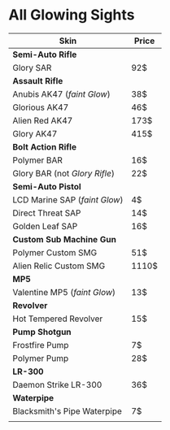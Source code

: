 # All Glowing Sights

| Skin                          | Price |
| ----------------------------- | ----- |
| **Semi-Auto Rifle**           |       |
| Glory SAR                     | 92$   |
| **Assault Rifle**             |       |
| Anubis AK47 (*faint Glow*)    | 38$   |
| Glorious AK47                 | 46$   |
| Alien Red AK47                | 173$  |
| Glory AK47                    | 415$  |
| **Bolt Action Rifle**         |       |
| Polymer BAR                   | 16$   |
| Glory BAR (not *Glory Rifle*) | 22$   |
| **Semi-Auto Pistol**          |       |
| LCD Marine SAP (*faint Glow*) | 4$    |
| Direct Threat SAP             | 14$   |
| Golden Leaf SAP               | 16$   |
| **Custom Sub Machine Gun**    |       |
| Polymer Custom SMG            | 51$   |
| Alien Relic Custom SMG        | 1110$ |
| **MP5**                       |       |
| Valentine MP5 (*faint Glow*)  | 13$   |
| **Revolver**                  |       |
| Hot Tempered Revolver         | 15$   |
| **Pump Shotgun**              |       |
| Frostfire Pump                | 7$    |
| Polymer Pump                  | 28$   |
| **LR-300**                    |       |
| Daemon Strike LR-300          | 36$   |
| **Waterpipe**                 |       |
| Blacksmith's Pipe Waterpipe   | 7$    |
|                               |       |